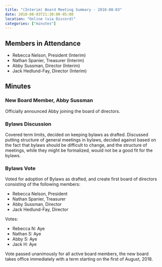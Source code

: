 ```yaml
---
title: "(Interim) Board Meeting Summary - 2018-08-03"
date: 2018-08-03T21:30:00-05:00
location: "Online (via Discord)"
categories: ["minutes"]
---
```

## Members in Attendance

* Rebecca Nelson, President (Interim)
* Nathan Spanier, Treasurer (Interim)
* Abby Sussman, Director (Interim)
* Jack Hedlund-Fay, Director (Interim)

## Minutes
### New Board Member, Abby Sussman
Officially announced Abby joining the board of directors.

### Bylaws Discussion
Covered term limits, decided on keeping bylaws as drafted. Discussed putting
structure of general meetings in bylaws, decided against based on the fact that
bylaws should be difficult to change, and the structure of meetings, while they
might be formalized, would not be a good fit for the bylaws.

### Bylaws Vote
Voted for adoption of Bylaws as drafted, and create first board of directors
consisting of the following members:

* Rebecca Nelson, President
* Nathan Spanier, Treasurer
* Abby Sussman, Director
* Jack Hedlund-Fay, Director

Votes:

* Rebecca N: Aye
* Nathan S: Aye
* Abby S: Aye
* Jack H: Aye

Vote passed unanimously for all active board members, the new board takes office
immediately with a term starting on the first of August, 2018.
